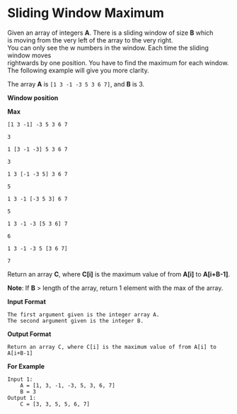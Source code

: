 # Sliding Window Maximum
Given an array of integers **A**. There is a sliding window of size **B** which  
is moving from the very left of the array to the very right.  
You can only see the w numbers in the window. Each time the sliding window moves  
rightwards by one position. You have to find the maximum for each window.  
The following example will give you more clarity.

The array **A** is `[1 3 -1 -3 5 3 6 7]`, and **B** is 3.

**Window position**

**Max**  



`[1 3 -1] -3 5 3 6 7`

`3`  

`1 [3 -1 -3] 5 3 6 7`

`3`  

`1 3 [-1 -3 5] 3 6 7`

`5`  

`1 3 -1 [-3 5 3] 6 7`

`5`  

`1 3 -1 -3 [5 3 6] 7`

`6`  

`1 3 -1 -3 5 [3 6 7]`

`7`  

Return an array **C**, where **C[i]** is the maximum value of from **A[i]** to **A[i+B-1]**.

**Note**: If **B** > length of the array, return 1 element with the max of the array.

  
  
**Input Format**

```
The first argument given is the integer array A.
The second argument given is the integer B.

```

**Output Format**

```
Return an array C, where C[i] is the maximum value of from A[i] to A[i+B-1]

```

**For Example**

```
Input 1:
    A = [1, 3, -1, -3, 5, 3, 6, 7]
    B = 3
Output 1:
    C = [3, 3, 5, 5, 6, 7]

```
